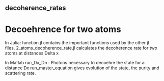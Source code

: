 ## decoherence_rates


# Decoehrence for two atoms
In Julia: function.jl contains the important functions used by the other jl files. 2_atoms_decoherence_rate.jl calculates the decoherence rate for two atoms at distances Delta x

In Matlab run_Dx_Dn : Photons necessary to decoehre the state for a distance Dx run_master_equation gives evolution of the state, the purity and scattering rate.


